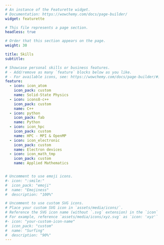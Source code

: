 ```yaml
---
# An instance of the Featurette widget.
# Documentation: https://wowchemy.com/docs/page-builder/
widget: featurette

# This file represents a page section.
headless: true

# Order that this section appears on the page.
weight: 30

title: Skills
subtitle:

# Showcase personal skills or business features.
# - Add/remove as many `feature` blocks below as you like.
# - For available icons, see: https://wowchemy.com/docs/page-builder/#icons
feature:
  - icon: icon_atom
    icon_pack: custom
    name: Solid-State Physics
  - icon: icons8-c++
    icon_pack: custom
    name: C++ 
  - icon: python
    icon_pack: fab
    name: Python
  - icon: icon_hpc
    icon_pack: custom
    name: HPC - MPI & OpenMP
  - icon: icon_electronic
    icon_pack: custom
    name: Electron devices
  - icon: icon_math_tmp
    icon_pack: custom
    name: Applied Mathematics


# Uncomment to use emoji icons.
#- icon: ":smile:"
#  icon_pack: "emoji"
#  name: "Emojiness"
#  description: "100%"

# Uncomment to use custom SVG icons.
# Place your custom SVG icon in `assets/media/icons/`.
# Reference the SVG icon name (without `.svg` extension) in the `icon` field.
# For example, reference `assets/media/icons/xyz.svg` as `icon: 'xyz'`
#- icon: "your-custom-icon-name"
#  icon_pack: "custom"
#  name: "Surfing"
#  description: "90%"
---
```

